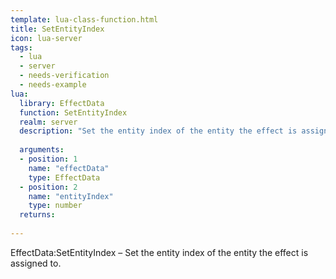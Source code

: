 ```yaml
---
template: lua-class-function.html
title: SetEntityIndex
icon: lua-server
tags:
  - lua
  - server
  - needs-verification
  - needs-example
lua:
  library: EffectData
  function: SetEntityIndex
  realm: server
  description: "Set the entity index of the entity the effect is assigned to."
  
  arguments:
  - position: 1
    name: "effectData"
    type: EffectData
  - position: 2
    name: "entityIndex"
    type: number
  returns:
    
---
```


<div class="lua__search__keywords">
EffectData:SetEntityIndex &#x2013; Set the entity index of the entity the effect is assigned to.
</div>

